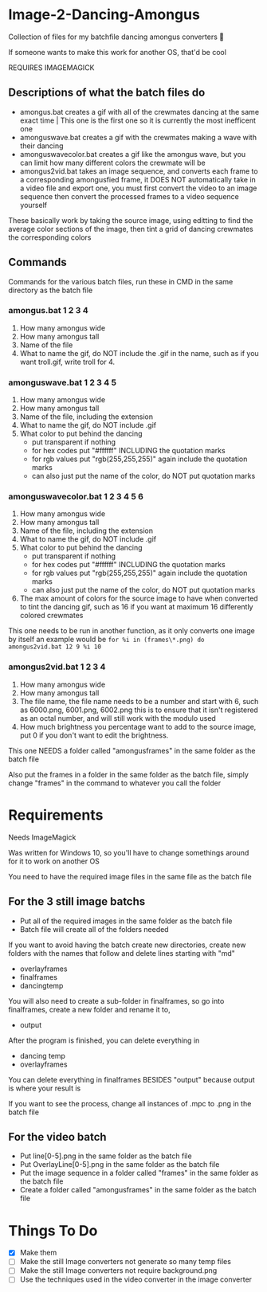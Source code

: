 # Image-2-Dancing-Amongus
Collection of files for my batchfile dancing amongus converters 📮

If someone wants to make this work for another OS, that'd be cool

REQUIRES IMAGEMAGICK

## Descriptions of what the batch files do

- amongus.bat creates a gif with all of the crewmates dancing at the same exact time | This one is the first one so it is currently the most inefficent one
- amonguswave.bat creates a gif with the crewmates making a wave with their dancing
- amonguswavecolor.bat creates a gif like the amongus wave, but you can limit how many different colors the crewmate will be
- amongus2vid.bat takes an image sequence, and converts each frame to a corresponding amongusfied frame, it DOES NOT automatically take in a video file and export one, you must first convert the video to an image sequence then convert the processed frames to a video sequence yourself

These basically work by taking the source image, using editting to find the average color sections of the image, then tint a grid of dancing crewmates the corresponding colors

## Commands

Commands for the various batch files, run these in CMD in the same directory as the batch file

### amongus.bat 1 2 3 4

1. How many amongus wide
2. How many amongus tall
3. Name of the file
4. What to name the gif, do NOT include the .gif in the name, such as if you want troll.gif, write troll for 4.

### amonguswave.bat 1 2 3 4 5 

1. How many amongus wide
2. How many amongus tall
3. Name of the file, including the extension
4. What to name the gif, do NOT include .gif
5. What color to put behind the dancing
   - put transparent if nothing
   - for hex codes put "#ffffff" INCLUDING the quotation marks
   - for rgb values put "rgb(255,255,255)" again include the quotation marks
   - can also just put the name of the color, do NOT put quotation marks 

### amonguswavecolor.bat 1 2 3 4 5 6

1. How many amongus wide
2. How many amongus tall
3. Name of the file, including the extension
4. What to name the gif, do NOT include .gif
5. What color to put behind the dancing
   - put transparent if nothing
   - for hex codes put "#ffffff" INCLUDING the quotation marks
   - for rgb values put "rgb(255,255,255)" again include the quotation marks
   - can also just put the name of the color, do NOT put quotation marks 
6. The max amount of colors for the source image to have when converted to tint the dancing gif, such as 16 if you want at maximum 16 differently colored crewmates

This one needs to be run in another function, as it only converts one image by itself
an example would be
`
for %i in (frames\*.png) do amongus2vid.bat 12 9 %i 10
`

### amongus2vid.bat 1 2 3 4

1. How many amongus wide
2. How many amongus tall
3. The file name, the file name needs to be a number and start with 6, such as 6000.png, 6001.png, 6002.png this is to ensure that it isn't registered as an octal number, and will still work with the modulo used 
4. How much brightness you percentage want to add to the source image, put 0 if you don't want to edit the brightness.

This one NEEDS a folder called "amongusframes" in the same folder as the batch file

Also put the frames in a folder in the same folder as the batch file, simply change "frames\" in the command to whatever you call the folder


# Requirements

Needs ImageMagick

Was written for Windows 10, so you'll have to change somethings around for it to work on another OS

You need to have the required image files in the same file as the batch file

## For the 3 still image batchs

- Put all of the required images in the same folder as the batch file
- Batch file will create all of the folders needed


If you want to avoid having the batch create new directories, create new folders with the names that follow and delete lines starting with "md"

- overlayframes
- finalframes
- dancingtemp

You will also need to create a sub-folder in finalframes, so go into finalframes, create a new folder and rename it to,
- output

After the program is finished, you can delete everything in 
- dancing temp
- overlayframes

You can delete everything in finalframes BESIDES "output" because output is where your result is

If you want to see the process, change all instances of .mpc to .png in the batch file

## For the video batch

- Put line[0-5].png in the same folder as the batch file
- Put OverlayLine[0-5].png in the same folder as the batch file
- Put the image sequence in a folder called "frames" in the same folder as the batch file
- Create a folder called "amongusframes" in the same folder as the batch file

# Things To Do 

- [x] Make them
- [ ] Make the still Image converters not generate so many temp files
- [ ] Make the still Image converters not require background.png
- [ ] Use the techniques used in the video converter in the image converter
